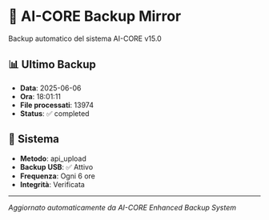 # 🧬 AI-CORE Backup Mirror

Backup automatico del sistema AI-CORE v15.0

## 📊 Ultimo Backup
- **Data**: 2025-06-06
- **Ora**: 18:01:11
- **File processati**: 13974
- **Status**: ✅ completed

## 🎯 Sistema
- **Metodo**: api_upload
- **Backup USB**: ✅ Attivo
- **Frequenza**: Ogni 6 ore
- **Integrità**: Verificata

---
*Aggiornato automaticamente da AI-CORE Enhanced Backup System*
